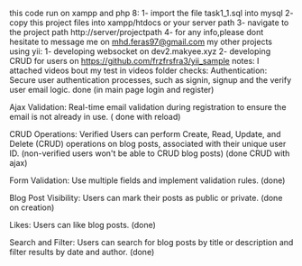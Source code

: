this code run on xampp and php 8:
1- import the file task1_1.sql into mysql
2- copy this project files into xampp/htdocs or your server path
3- navigate to the project path http://server/projectpath
4- for any info,please dont hesitate to message me on mhd.feras97@gmail.com
my other projects using yii:
1- developing websocket on dev2.makyee.xyz
2- developing CRUD for users on https://github.com/frzfrsfra3/yii_sample
notes:
I attached videos bout my test in videos folder
checks:
Authentication: Secure user authentication processes, such as signin, signup and the verify user email logic. done (in main page login and register)

Ajax Validation: Real-time email validation during registration to ensure the email is not already in use. ( done with reload)

CRUD Operations: Verified Users can perform Create, Read, Update, and Delete (CRUD) operations on blog posts, associated with their unique user ID. (non-verified users won't be able to CRUD blog posts) (done CRUD with ajax)

Form Validation: Use multiple fields and implement validation rules. (done)

Blog Post Visibility: Users can mark their posts as public or private. (done on creation)

Likes: Users can like blog posts. (done)

Search and Filter: Users can search for blog posts by title or description and filter results by date and author. (done)
